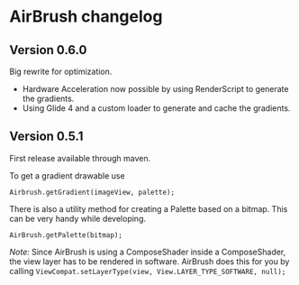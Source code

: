 # AirBrush changelog

## Version 0.6.0
Big rewrite for optimization.
- Hardware Acceleration now possible by using RenderScript to generate the gradients.
- Using Glide 4 and a custom loader to generate and cache the gradients.


## Version 0.5.1 

First release available through maven.

To get a gradient drawable use 
```
Airbrush.getGradient(imageView, palette);
```

There is also a utility method for creating a Palette based on a bitmap. This can be very handy while developing. 

```
AirBrush.getPalette(bitmap);
```

_Note:_ Since AirBrush is using a ComposeShader inside a ComposeShader, the view layer has to be rendered in software. 
AirBrush does this for you by calling `ViewCompat.setLayerType(view, View.LAYER_TYPE_SOFTWARE, null);`



